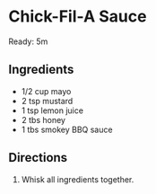 # Chick-Fil-A Sauce
Ready: 5m  

## Ingredients
* 1/2 cup mayo
* 2 tsp mustard
* 1 tsp lemon juice
* 2 tbs honey
* 1 tbs smokey BBQ sauce

## Directions
1. Whisk all ingredients together.

